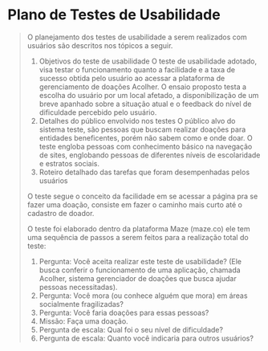 # Plano de Testes de Usabilidade

> O planejamento dos testes de usabilidade a serem realizados com usuários são descritos nos tópicos a seguir.
>
>1.	Objetivos do teste de usabilidade
O teste de usabilidade adotado, visa testar o funcionamento quanto a facilidade e a taxa de sucesso obtida pelo usuário ao acessar a plataforma de gerenciamento de doações Acolher. O ensaio proposto testa a escolha do usuário por um local afetado, a disponibilização de um breve apanhado sobre a situação atual e o feedback do nível de dificuldade percebido pelo usuário.
>2.	Detalhes do público envolvido nos testes
O público alvo do sistema teste, são pessoas que buscam realizar doações para entidades beneficentes, porém não sabem como e onde doar. O teste engloba pessoas com conhecimento básico na navegação de sites, englobando pessoas de diferentes níveis de escolaridade e estratos sociais.
>3.	Roteiro detalhado das tarefas que foram desempenhadas pelos usuários
>
>O teste segue o conceito da facilidade em se acessar a página pra se fazer uma doação, consiste em fazer o caminho mais curto até o cadastro de doador.
>
>O teste foi elaborado dentro da plataforma Maze (maze.co) ele tem uma sequência de passos a serem feitos para a realização total do teste:
>1.	Pergunta: Você aceita realizar este teste de usabilidade? (Ele busca conferir o funcionamento de uma aplicação, chamada Acolher, sistema gerenciador de doações que busca ajudar pessoas necessitadas).
>2.	Pergunta: Você mora (ou conhece alguém que mora) em áreas socialmente fragilizadas?
>3.	Pergunta: Você faria doações para essas pessoas?
>4.	Missão: Faça uma doação.
>5.	Pergunta de escala: Qual foi o seu nível de dificuldade?
>6.	Pergunta de escala: Quanto você indicaria para outros usuários?









